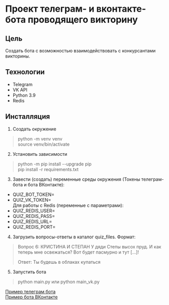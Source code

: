 # Проект телеграм- и вконтакте-бота проводящего викторину  
## Цель  
Создать бота с возможностью взаимодействовать с конкурсантами викторины.  

## Технологии  
- Telegram  
- VK API  
- Python 3.9  
- Redis  

## Инсталляция  
1. Создать окружение  
> python -m venv venv  
> source venv/bin/activate  
2. Установить зависимости  
> python -m pip install --upgrade pip  
> pip install -r requirements.txt  
3. Завести (создать) переменные среды окружения (Токены телеграм-бота и бота ВКонтакте):  
- QUIZ_BOT_TOKEN=  
- QUIZ_VK_TOKEN=  
Для работы с Redis (переменные с параметрами):  
- QUIZ_REDIS_USER=  
- QUIZ_REDIS_PASS=  
- QUIZ_REDIS_URL=  
- QUIZ_REDIS_PORT=  
4. Загрузить вопросы-ответы в каталог quiz_files. Формат:    
>  Вопрос 6:
>  КРИСТИНА И СТЕПАН
>  У дяди Степы высох пруд.
>  И как теперь мне освежаться?
>  Вот будет пасмурно и тут
>  [...]!
>
>  Ответ:
>   Ты будешь в облаках купаться
5. Запустить бота  
> python main.py или python main_vk.py  

[Пример телеграм бота](https://t.me/quiz_dvmn_student83_bot)  
[Пример бота ВКонтакте](https://vk.com/public210878612)  